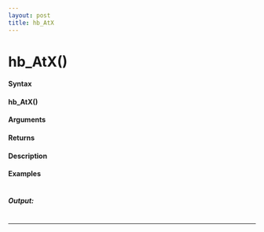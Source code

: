 ```yaml
---
layout: post
title: hb_AtX
---
```


# hb_AtX()


#### Syntax

#### hb_AtX()

#### Arguments

#### Returns

#### Description

#### Examples

```

```

##### Output:

```

```

---